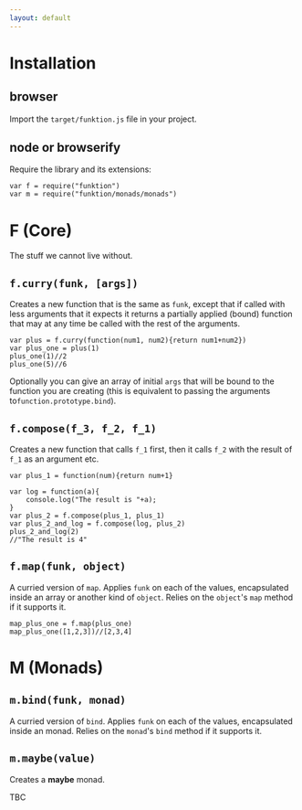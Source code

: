 ```yaml
---
layout: default
---
```


Installation
============

browser
------------

Import the `target/funktion.js` file in your project.

node or browserify
------------
Require the library and its extensions:

    var f = require("funktion")
    var m = require("funktion/monads/monads")

F (Core)
====
The stuff we cannot live without.

`f.curry(funk, [args])`
-----------------------------------
Creates a new function that is the same as `funk`, except that if called with less arguments that it expects it returns a partially applied (bound) function that may at any time be called with the rest of the arguments. 

	var plus = f.curry(function(num1, num2){return num1+num2})
	var plus_one = plus(1)
	plus_one(1)//2
	plus_one(5)//6

Optionally you can give an array of initial `args` that will be bound to the function you are creating (this is equivalent to passing the arguments to`function.prototype.bind`).

`f.compose(f_3, f_2, f_1)`
-----------------------------------
Creates a new function that calls `f_1` first, then it calls `f_2`  with the result of `f_1` as an argument etc.

	var plus_1 = function(num){return num+1}
	
	var log = function(a){
		console.log("The result is "+a);
	}
	var plus_2 = f.compose(plus_1, plus_1)
	var plus_2_and_log = f.compose(log, plus_2)
	plus_2_and_log(2)
	//"The result is 4"


`f.map(funk, object)`
----------------------
A curried version of `map`. Applies `funk` on each of the values, encapsulated inside an array or another kind of `object`. Relies on the `object`'s `map` method if it supports it.

    map_plus_one = f.map(plus_one)
    map_plus_one([1,2,3])//[2,3,4]

M (Monads)
====

`m.bind(funk, monad)`
----------------------
A curried version of `bind`. Applies `funk` on each of the values, encapsulated inside an monad. Relies on the `monad`'s `bind` method if it supports it.

`m.maybe(value)`
----------------------
Creates a **maybe** monad.

TBC